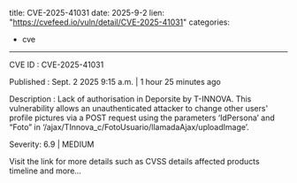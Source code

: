  
title: CVE-2025-41031
date: 2025-9-2
lien: "https://cvefeed.io/vuln/detail/CVE-2025-41031"
categories:
  - cve
---

CVE ID : CVE-2025-41031

Published :  Sept. 2
2025
9:15 a.m. | 1 hour
25 minutes ago

Description : Lack of authorisation in Deporsite by T-INNOVA. This vulnerability allows an unauthenticated attacker to change other users' profile pictures via a POST request using the parameters ‘IdPersona’ and “Foto” in ‘/ajax/TInnova_c/FotoUsuario/llamadaAjax/uploadImage’.

Severity: 6.9 | MEDIUM

Visit the link for more details
such as CVSS details
affected products
timeline
and more...
